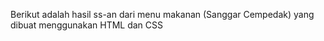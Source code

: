 Berikut adalah hasil ss-an dari menu makanan (Sanggar Cempedak) yang dibuat menggunakan HTML dan CSS

